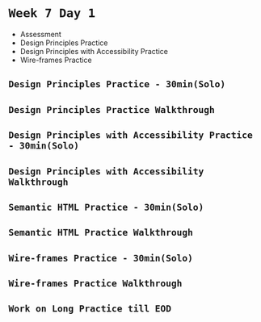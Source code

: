 # `Week 7 Day 1`

- Assessment
- Design Principles Practice
- Design Principles with Accessibility Practice
- Wire-frames Practice

## `Design Principles Practice - 30min(Solo)`
## `Design Principles Practice Walkthrough`
## `Design Principles with Accessibility Practice - 30min(Solo)`
## `Design Principles with Accessibility Walkthrough`
## `Semantic HTML Practice - 30min(Solo)`
## `Semantic HTML Practice Walkthrough`
## `Wire-frames Practice - 30min(Solo)`
## `Wire-frames Practice Walkthrough`

## `Work on Long Practice till EOD`
